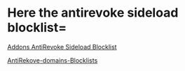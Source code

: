 # Here the antirevoke sideload blocklist=

[Addons AntiRevoke Sideload Blocklist]([https://raw.githubusercontent.com/NoozPrime/AntiRekove-domains-Blocklists/refs/heads/main/Addons%20AntiRevoke%20Sideload%20Blocklist.txt](https://raw.githubusercontent.com/NoozPrime/AntiRekove-domains-Blocklists/refs/heads/main/OTA%20Ios%20Blocklist.txt))

[AntiRekove-domains-Blocklists](https://raw.githubusercontent.com/NoozPrime/AntiRekove-domains-Blocklists/refs/heads/main/AntiRevoke%20Sideload%20Blocklist.txt)
